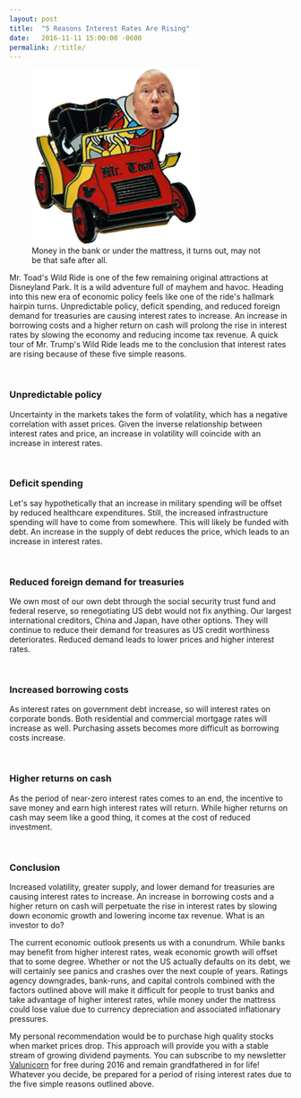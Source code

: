 ```yaml
---
layout: post
title:  "5 Reasons Interest Rates Are Rising"
date:   2016-11-11 15:00:00 -0600
permalink: /:title/
---
```


<div class="sean-blog-image">
  <figure>
    <a href="/assets/images/seanhelvey/2016/11/mr_toads_wild_ride_pin005.png" target="_blank"><img alt="Wild Ride" class=" lazyloaded" src="/assets/images/seanhelvey/2016/11/mr_toads_wild_ride_pin005.png">
    </a>
  <figcaption>
    Money in the bank or under the mattress, it turns out, may not be that safe after all.
  </figcaption>
  </figure>
</div>

Mr. Toad's Wild Ride is one of the few remaining original attractions at Disneyland Park. It is a wild adventure full of mayhem and havoc. Heading into this new era of economic policy feels like one of the ride's hallmark hairpin turns. Unpredictable policy, deficit spending, and reduced foreign demand for treasuries are causing interest rates to increase. An increase in borrowing costs and a higher return on cash will prolong the rise in interest rates by slowing the economy and reducing income tax revenue. A quick tour of Mr. Trump's Wild Ride leads me to the conclusion that interest rates are rising because of these five simple reasons.

<br>

### Unpredictable policy
Uncertainty in the markets takes the form of volatility, which has a negative correlation with asset prices. Given the inverse relationship between interest rates and price, an increase in volatility will coincide with an increase in interest rates.

<br>

### Deficit spending
Let's say hypothetically that an increase in military spending will be offset by reduced healthcare expenditures. Still, the increased infrastructure spending will have to come from somewhere. This will likely be funded with debt. An increase in the supply of debt reduces the price, which leads to an increase in interest rates.

<br>

### Reduced foreign demand for treasuries
We own most of our own debt through the social security trust fund and federal reserve, so renegotiating US debt would not fix anything. Our largest international creditors, China and Japan, have other options. They will continue to reduce their demand for treasures as US credit worthiness deteriorates. Reduced demand leads to lower prices and higher interest rates.

<br>

### Increased borrowing costs
As interest rates on government debt increase, so will interest rates on corporate bonds. Both residential and commercial mortgage rates will increase as well. Purchasing assets becomes more difficult as borrowing costs increase.

<br>

### Higher returns on cash
As the period of near-zero interest rates comes to an end, the incentive to save money and earn high interest rates will return. While higher returns on cash may seem like a good thing, it comes at the cost of reduced investment. 

<br>

### Conclusion
Increased volatility, greater supply, and lower demand for treasuries are causing interest rates to increase. An increase in borrowing costs and a higher return on cash will perpetuate the rise in interest rates by slowing down economic growth and lowering income tax revenue. What is an investor to do?

The current economic outlook presents us with a conundrum. While banks may benefit from higher interest rates, weak economic growth will offset that to some degree. Whether or not the US actually defaults on its debt, we will certainly see panics and crashes over the next couple of years. Ratings agency downgrades, bank-runs, and capital controls combined with the factors outlined above will make it difficult for people to trust banks and take advantage of higher interest rates, while money under the mattress could lose value due to currency depreciation and associated inflationary pressures. 

My personal recommendation would be to purchase high quality stocks when market prices drop. This approach will provide you with a stable stream of growing dividend payments. You can subscribe to my newsletter <a href="http://www.valunicorn.me/">Valunicorn</a> for free during 2016 and remain grandfathered in for life! Whatever you decide, be prepared for a period of rising interest rates due to the five simple reasons outlined above.

